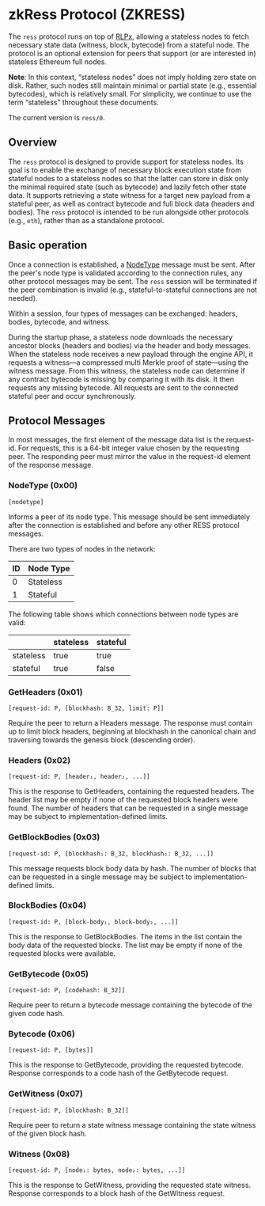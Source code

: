 # zkRess Protocol (ZKRESS)

The `ress` protocol runs on top of [RLPx], allowing a stateless nodes to fetch necessary state data (witness, block, bytecode) from a stateful node. The protocol is an optional extension for peers that support (or are interested in) stateless Ethereum full nodes.

**Note**: In this context, “stateless nodes” does not imply holding zero state on disk. Rather, such nodes still maintain minimal or partial state (e.g., essential bytecodes), which is relatively small. For simplicity, we continue to use the term “stateless” throughout these documents.

The current version is `ress/0`.

## Overview

The `ress` protocol is designed to provide support for stateless nodes. Its goal is to enable the exchange of necessary block execution state from stateful nodes to a stateless nodes so that the latter can store in disk only the minimal required state (such as bytecode) and lazily fetch other state data. It supports retrieving a state witness for a target new payload from a stateful peer, as well as contract bytecode and full block data (headers and bodies). The `ress` protocol is intended to be run alongside other protocols (e.g., `eth`), rather than as a standalone protocol.

## Basic operation

Once a connection is established, a [NodeType] message must be sent. After the peer's node type is validated according to the connection rules, any other protocol messages may be sent. The `ress` session will be terminated if the peer combination is invalid (e.g., stateful-to-stateful connections are not needed).

Within a session, four types of messages can be exchanged: headers, bodies, bytecode, and witness.

During the startup phase, a stateless node downloads the necessary ancestor blocks (headers and bodies) via the header and body messages. When the stateless node receives a new payload through the engine API, it requests a witness—a compressed multi Merkle proof of state—using the witness message. From this witness, the stateless node can determine if any contract bytecode is missing by comparing it with its disk. It then requests any missing bytecode. All requests are sent to the connected stateful peer and occur synchronously.

## Protocol Messages

In most messages, the first element of the message data list is the request-id. For requests, this is a 64-bit integer value chosen by the requesting peer. The responding peer must mirror the value in the request-id element of the response message.

### NodeType (0x00)

`[nodetype]`

Informs a peer of its node type. This message should be sent immediately after the connection is established and before any other RESS protocol messages.

There are two types of nodes in the network:

| ID  | Node Type |
| --- | --------- |
| 0   | Stateless |
| 1   | Stateful  |


The following table shows which connections between node types are valid:

|           | stateless | stateful |
| --------- | --------- | -------- |
| stateless | true      | true     |
| stateful  | true      | false    |


### GetHeaders (0x01)

`[request-id: P, [blockhash: B_32, limit: P]]`

Require the peer to return a Headers message. The response must contain up to limit block headers, beginning at blockhash in the canonical chain and traversing towards the genesis block (descending order).

### Headers (0x02)

`[request-id: P, [header₁, header₂, ...]]`

This is the response to GetHeaders, containing the requested headers. The header list may be empty if none of the requested block headers were found. The number of headers that can be requested in a single message may be subject to implementation-defined limits.

### GetBlockBodies (0x03)

`[request-id: P, [blockhash₁: B_32, blockhash₂: B_32, ...]]`

This message requests block body data by hash. The number of blocks that can be requested in a single message may be subject to implementation-defined limits.

### BlockBodies (0x04)

`[request-id: P, [block-body₁, block-body₂, ...]]`

This is the response to GetBlockBodies. The items in the list contain the body data of the requested blocks. The list may be empty if none of the requested blocks were available.

### GetBytecode (0x05)

`[request-id: P, [codehash: B_32]]`

Require peer to return a bytecode message containing the bytecode of the given code hash. 

### Bytecode (0x06)

`[request-id: P, [bytes]]`

This is the response to GetBytecode, providing the requested bytecode. Response corresponds to a code hash of the GetBytecode request.

### GetWitness (0x07)

`[request-id: P, [blockhash: B_32]]`

Require peer to return a state witness message containing the state witness of the given block hash. 

### Witness (0x08)

`[request-id: P, [node₁: bytes, node₂: bytes, ...]]`

This is the response to GetWitness, providing the requested state witness. Response corresponds to a block hash of the GetWitness request.

[NodeType]: #NodeType-0x00
[RLPx]: https://github.com/ethereum/devp2p/blob/master/rlpx.md
